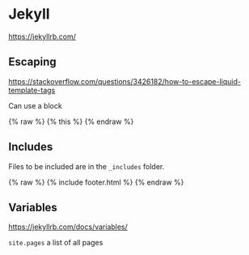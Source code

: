 # Jekyll

https://jekyllrb.com/

## Escaping

https://stackoverflow.com/questions/3426182/how-to-escape-liquid-template-tags

Can use 
a block
 
{% raw  %}
{% this %}
{% endraw %}



## Includes

Files to be included are in the `_includes` folder.

{% raw  %}
{% include footer.html %}
{% endraw %}




## Variables

https://jekyllrb.com/docs/variables/

`site.pages` a list of all pages

